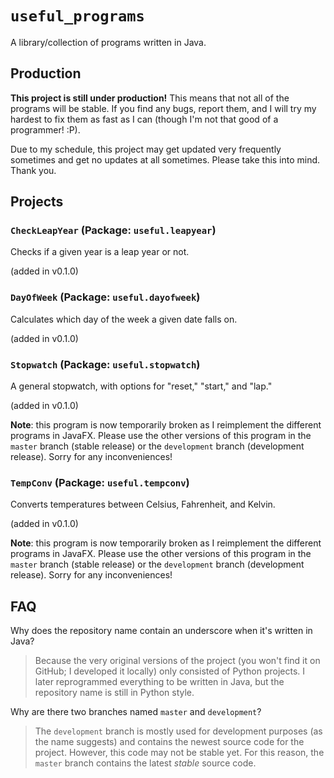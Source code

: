 # `useful_programs`

A library/collection of programs written in Java.

## Production

**This project is still under production!** This means that not all of the programs will be stable. If you find any bugs, report them, and I will try my hardest to fix them as fast as I can (though I'm not that good of a programmer! :P).

Due to my schedule, this project may get updated very frequently sometimes and get no updates at all sometimes. Please take this into mind. Thank you.

## Projects

### `CheckLeapYear` (Package: `useful.leapyear`)

Checks if a given year is a leap year or not.

(added in v0.1.0)

### `DayOfWeek` (Package: `useful.dayofweek`)

Calculates which day of the week a given date falls on.

(added in v0.1.0)

### `Stopwatch` (Package: `useful.stopwatch`)

A general stopwatch, with options for "reset," "start," and "lap."

(added in v0.1.0)

**Note**: this program is now temporarily broken as I reimplement the different programs in JavaFX. Please use the other versions of this program in the `master` branch (stable release) or the `development` branch (development release). Sorry for any inconveniences!

### `TempConv` (Package: `useful.tempconv`)

Converts temperatures between Celsius, Fahrenheit, and Kelvin.

(added in v0.1.0)

**Note**: this program is now temporarily broken as I reimplement the different programs in JavaFX. Please use the other versions of this program in the `master` branch (stable release) or the `development` branch (development release). Sorry for any inconveniences!

## FAQ

Why does the repository name contain an underscore when it's written in Java?

> Because the very original versions of the project (you won't find it on GitHub; I developed it locally) only consisted of Python projects. I later reprogrammed everything to be written in Java, but the repository name is still in Python style.

Why are there two branches named `master` and `development`?

> The `development` branch is mostly used for development purposes (as the name suggests) and contains the newest source code for the project. However, this code may not be stable yet. For this reason, the `master` branch contains the latest *stable* source code.
